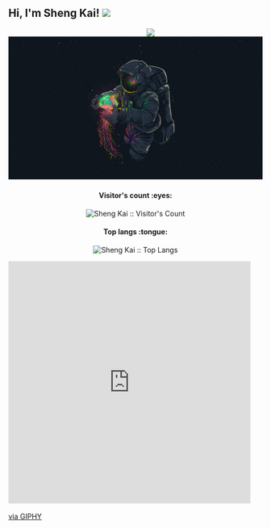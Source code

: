 <h2> Hi, I'm Sheng Kai! <img src="https://media.giphy.com/media/7JJT5EWjhqUnK/giphy.gif" width="50"></h2>
<img align='right' src="https://media.giphy.com/media/ieyl9zmCjO4b4t6qoY/giphy.gif" width="230">

<p align="center"><img src="https://github.com/ShenggKai/ShenggKai/blob/master/1033740.jpg"></p>

<h4 align="center">Visitor's count :eyes:</h4>

<p align="center"><img src="https://profile-counter.glitch.me/{ShenggKai}/count.svg" alt="Sheng Kai :: Visitor's Count" /></p>

<h4 align="center">Top langs :tongue:</h4>

<p align="center"><img src="https://github-readme-stats.vercel.app/api/top-langs/?username=ShenggKai&langs_count=10&theme=tokyonight&layout=compact" alt="Sheng Kai :: Top Langs" /></p>

<iframe src="https://giphy.com/embed/OOq8UeYS1nlte" width="480" height="480" frameBorder="0" class="giphy-embed" allowFullScreen></iframe><p><a href="https://giphy.com/gifs/gifnews-pizza-cindy-suen-OOq8UeYS1nlte">via GIPHY</a></p>
